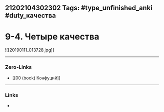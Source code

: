 21202104302302
Tags: #type_unfinished_anki #duty_качества
---
# 9-4. Четыре качества

![[20190111_013728.jpg]]

---
### Zero-Links
- [[00 (book) Конфуций]]
---
### Links
-